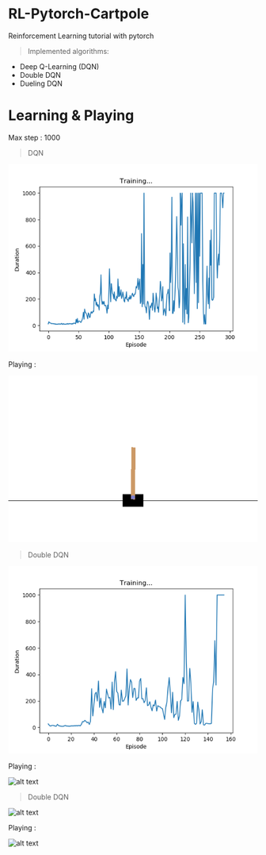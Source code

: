 # RL-Pytorch-Cartpole
Reinforcement Learning tutorial with pytorch

> Implemented algorithms:

* Deep Q-Learning (DQN)
* Double DQN
* Dueling DQN

# Learning & Playing
Max step : 1000

> DQN

![alt text](/img/1_dqn_score.png "Learning")

Playing :

![alt text](/img/1_dqn_play.gif "Playing")

> Double DQN

![alt text](/img/2_double_dqn_score.png "Learning")

Playing :

![alt text](/img/2_double_dqn_play.gif "Playing")

> Double DQN

![alt text](/img/3_deuling_dqn_score.png "Learning")

Playing :

![alt text](/img/3_deuling_dqn_play.gif "Playing")
